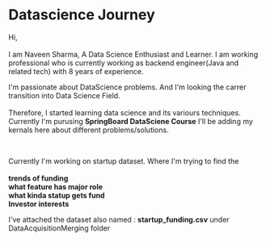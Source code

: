 # Datascience Journey

Hi,<br/><br/>
  I am Naveen Sharma, A Data Science Enthusiast and Learner. I am working professional who is currently working as backend engineer(Java and related tech) with 8 years of experience.
  
I'm passionate about DataScience problems. And I'm looking the carrer transition into Data Science Field. <br/><br/>
Therefore, I started learning data science and its variours techniques. Currently I'm purusing **SpringBoard DataSciene Course**
I'll be adding my kernals here about different problems/solutions.

<br/>

Currently I'm working on startup dataset. Where I'm trying to find the <br/><br/>
**trends of funding** <br/>
**what feature has major role** <br/>
**what kinda statup gets fund** <br/>
**Investor interests**


I've attached the dataset also named : **startup_funding.csv** under DataAcquisitionMerging folder
